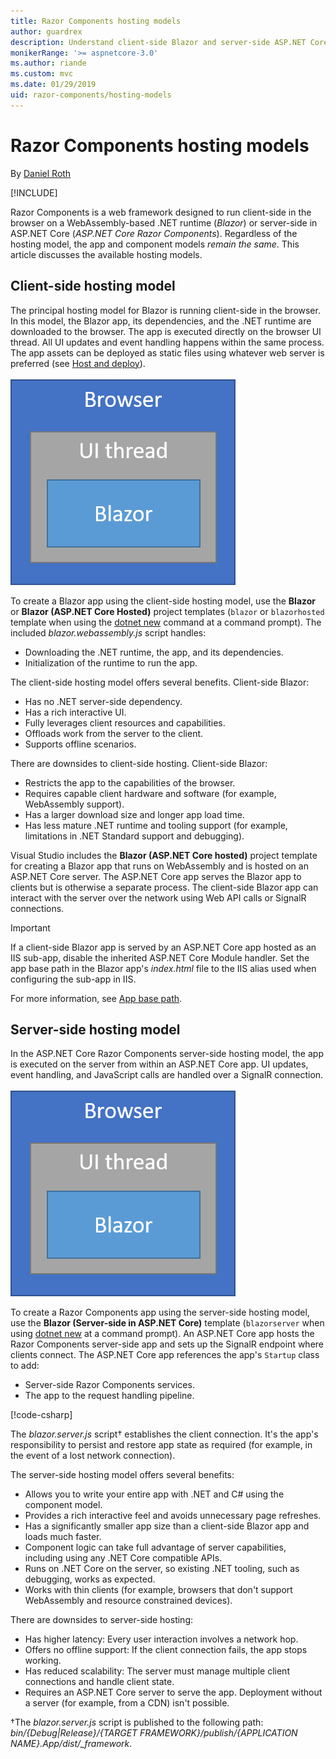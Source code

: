 ```yaml
---
title: Razor Components hosting models
author: guardrex
description: Understand client-side Blazor and server-side ASP.NET Core Razor Components hosting models.
monikerRange: '>= aspnetcore-3.0'
ms.author: riande
ms.custom: mvc
ms.date: 01/29/2019
uid: razor-components/hosting-models
---
```

# Razor Components hosting models

By [Daniel Roth](https://github.com/danroth27)

[!INCLUDE[](~/includes/razor-components-preview-notice.md)]

Razor Components is a web framework designed to run client-side in the browser on a WebAssembly-based .NET runtime (*Blazor*) or server-side in ASP.NET Core (*ASP.NET Core Razor Components*). Regardless of the hosting model, the app and component models *remain the same*. This article discusses the available hosting models.

## Client-side hosting model

The principal hosting model for Blazor is running client-side in the browser. In this model, the Blazor app, its dependencies, and the .NET runtime are downloaded to the browser. The app is executed directly on the browser UI thread. All UI updates and event handling happens within the same process. The app assets can be deployed as static files using whatever web server is preferred (see [Host and deploy](xref:razor-components/host-and-deploy/index)).

![Blazor client-side: The Blazor app runs on a UI thread inside the browser.](hosting-models/_static/client-side.png)

To create a Blazor app using the client-side hosting model, use the **Blazor** or **Blazor (ASP.NET Core Hosted)** project templates (`blazor` or `blazorhosted` template when using the [dotnet new](https://docs.microsoft.com/dotnet/core/tools/dotnet-new) command at a command prompt). The included *blazor.webassembly.js* script handles:

* Downloading the .NET runtime, the app, and its dependencies.
* Initialization of the runtime to run the app.

The client-side hosting model offers several benefits. Client-side Blazor:

* Has no .NET server-side dependency.
* Has a rich interactive UI.
* Fully leverages client resources and capabilities.
* Offloads work from the server to the client.
* Supports offline scenarios.

There are downsides to client-side hosting. Client-side Blazor:

* Restricts the app to the capabilities of the browser.
* Requires capable client hardware and software (for example, WebAssembly support).
* Has a larger download size and longer app load time.
* Has less mature .NET runtime and tooling support (for example, limitations in .NET Standard support and debugging).

Visual Studio includes the **Blazor (ASP.NET Core hosted)** project template for creating a Blazor app that runs on WebAssembly and is hosted on an ASP.NET Core server. The ASP.NET Core app serves the Blazor app to clients but is otherwise a separate process. The client-side Blazor app can interact with the server over the network using Web API calls or SignalR connections.

> [!IMPORTANT]
> If a client-side Blazor app is served by an ASP.NET Core app hosted as an IIS sub-app, disable the inherited ASP.NET Core Module handler. Set the app base path in the Blazor app's *index.html* file to the IIS alias used when configuring the sub-app in IIS.
>
> For more information, see [App base path](xref:razor-components/host-and-deploy/index#app-base-path).

## Server-side hosting model

In the ASP.NET Core Razor Components server-side hosting model, the app is executed on the server from within an ASP.NET Core app. UI updates, event handling, and JavaScript calls are handled over a SignalR connection.

![ASP.NET Core Razor Components server-side: The browser interacts with the app (hosted inside of an ASP.NET Core app) on the server over a SignalR connection.](hosting-models/_static/client-side.png)

To create a Razor Components app using the server-side hosting model, use the **Blazor (Server-side in ASP.NET Core)** template (`blazorserver` when using [dotnet new](https://docs.microsoft.com/dotnet/core/tools/dotnet-new) at a command prompt). An ASP.NET Core app hosts the Razor Components server-side app and sets up the SignalR endpoint where clients connect. The ASP.NET Core app references the app's `Startup` class to add:

* Server-side Razor Components services.
* The app to the request handling pipeline.

[!code-csharp[](hosting-models/samples_snapshot/Startup.cs?highlight=5,27)]

The *blazor.server.js* script&dagger; establishes the client connection. It's the app's responsibility to persist and restore app state as required (for example, in the event of a lost network connection).

The server-side hosting model offers several benefits:

* Allows you to write your entire app with .NET and C# using the component model.
* Provides a rich interactive feel and avoids unnecessary page refreshes.
* Has a significantly smaller app size than a client-side Blazor app and loads much faster.
* Component logic can take full advantage of server capabilities, including using any .NET Core compatible APIs.
* Runs on .NET Core on the server, so existing .NET tooling, such as debugging, works as expected.
* Works with thin clients (for example, browsers that don't support WebAssembly and resource constrained devices).

There are downsides to server-side hosting:

* Has higher latency: Every user interaction involves a network hop.
* Offers no offline support: If the client connection fails, the app stops working.
* Has reduced scalability: The server must manage multiple client connections and handle client state.
* Requires an ASP.NET Core server to serve the app. Deployment without a server (for example, from a CDN) isn't possible.

&dagger;The *blazor.server.js* script is published to the following path: *bin/{Debug|Release}/{TARGET FRAMEWORK}/publish/{APPLICATION NAME}.App/dist/_framework*.
